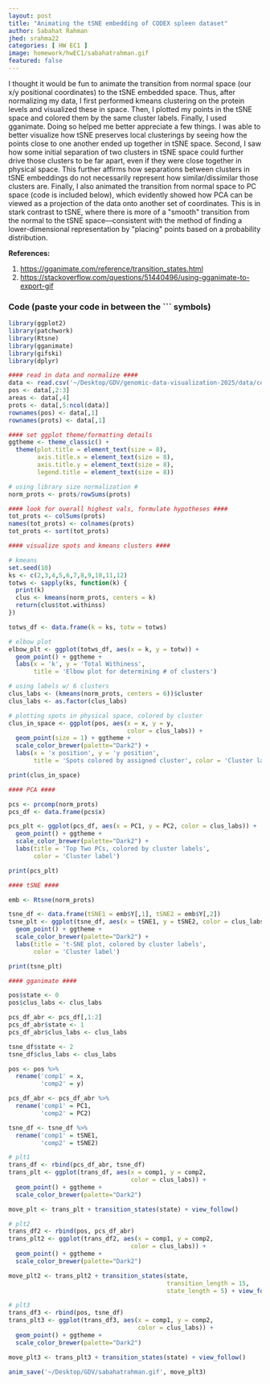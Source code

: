 ```yaml
---
layout: post
title: "Animating the tSNE embedding of CODEX spleen dataset"
author: Sabahat Rahman
jhed: srahma22
categories: [ HW EC1 ]
image: homework/hwEC1/sabahatrahman.gif
featured: false
---
```


I thought it would be fun to animate the transition from normal space (our x/y positional coordinates) to the tSNE embedded space. Thus, after normalizing my data, I first performed kmeans clustering on the protein levels and visualized these in space. Then, I plotted my points in the tSNE space and colored them by the same cluster labels. Finally, I used gganimate. Doing so helped me better appreciate a few things. I was able to better visualize how tSNE preserves local clusterings by seeing how the points close to one another ended up together in tSNE space. Second, I saw how some initial separation of two clusters in tSNE space could further drive those clusters to be far apart, even if they were close together in physical space. This further affirms how separations between clusters in tSNE embeddings do not necessarily represent how similar/dissimilar those clusters are. Finally, I also animated the transition from normal space to PC space (code is included below), which evidently showed how PCA can be viewed as a projection of the data onto another set of coordinates. This is in stark contrast to tSNE, where there is more of a "smooth" transition from the normal to the tSNE space—consistent with the method of finding a lower-dimensional representation by "placing" points based on a probability distribution.

**References:**
1. https://gganimate.com/reference/transition_states.html
2. https://stackoverflow.com/questions/51440496/using-gganimate-to-export-gif 

### Code (paste your code in between the ``` symbols)

```r
library(ggplot2)
library(patchwork)
library(Rtsne)
library(gganimate)
library(gifski)
library(dplyr)

#### read in data and normalize ####
data <- read.csv('~/Desktop/GDV/genomic-data-visualization-2025/data/codex_spleen_3.csv.gz')
pos <- data[,2:3]
areas <- data[,4]
prots <- data[,5:ncol(data)]
rownames(pos) <- data[,1]
rownames(prots) <- data[,1]

#### set ggplot theme/formatting details
ggtheme <- theme_classic() +
  theme(plot.title = element_text(size = 8), 
        axis.title.x = element_text(size = 8), 
        axis.title.y = element_text(size = 8), 
        legend.title = element_text(size = 8))

# using library size normalization #
norm_prots <- prots/rowSums(prots)

#### look for overall highest vals, formulate hypotheses ####
tot_prots <- colSums(prots)
names(tot_prots) <- colnames(prots)
tot_prots <- sort(tot_prots)

#### visualize spots and kmeans clusters ####

# kmeans
set.seed(10)
ks <- c(2,3,4,5,6,7,8,9,10,11,12)
totws <- sapply(ks, function(k) {
  print(k)
  clus <- kmeans(norm_prots, centers = k)
  return(clus$tot.withinss)
})

totws_df <- data.frame(k = ks, totw = totws)

# elbow plot
elbow_plt <- ggplot(totws_df, aes(x = k, y = totw)) + 
  geom_point() + ggtheme +
  labs(x = 'k', y = 'Total Withiness', 
       title = 'Elbow plot for determining # of clusters')

# using labels w/ 6 clusters 
clus_labs <- (kmeans(norm_prots, centers = 6))$cluster
clus_labs <- as.factor(clus_labs)

# plotting spots in physical space, colored by cluster
clus_in_space <- ggplot(pos, aes(x = x, y = y, 
                                 color = clus_labs)) + 
  geom_point(size = 1) + ggtheme +
  scale_color_brewer(palette="Dark2") + 
  labs(x = 'x position', y = 'y position', 
       title = 'Spots colored by assigned cluster', color = 'Cluster label') 

print(clus_in_space)

#### PCA ####

pcs <- prcomp(norm_prots)
pcs_df <- data.frame(pcs$x) 

pcs_plt <- ggplot(pcs_df, aes(x = PC1, y = PC2, color = clus_labs)) + 
  geom_point() + ggtheme +
  scale_color_brewer(palette="Dark2") +
  labs(title = 'Top Two PCs, colored by cluster labels', 
       color = 'Cluster label')

print(pcs_plt)

#### tSNE ####

emb <- Rtsne(norm_prots)

tsne_df <- data.frame(tSNE1 = emb$Y[,1], tSNE2 = emb$Y[,2])
tsne_plt <- ggplot(tsne_df, aes(x = tSNE1, y = tSNE2, color = clus_labs)) + 
  geom_point() + ggtheme + 
  scale_color_brewer(palette="Dark2") +
  labs(title = 't-SNE plot, colored by cluster labels', 
       color = 'Cluster label')

print(tsne_plt)

#### gganimate ####

pos$state <- 0
pos$clus_labs <- clus_labs

pcs_df_abr <- pcs_df[,1:2]
pcs_df_abr$state <- 1
pcs_df_abr$clus_labs <- clus_labs

tsne_df$state <- 2
tsne_df$clus_labs <- clus_labs

pos <- pos %>% 
  rename('comp1' = x,
         'comp2' = y)

pcs_df_abr <- pcs_df_abr %>% 
  rename('comp1' = PC1,
         'comp2' = PC2)

tsne_df <- tsne_df %>% 
  rename('comp1' = tSNE1,
         'comp2' = tSNE2)

# plt1
trans_df <- rbind(pcs_df_abr, tsne_df)
trans_plt <- ggplot(trans_df, aes(x = comp1, y = comp2, 
                                  color = clus_labs)) + 
  geom_point() + ggtheme +
  scale_color_brewer(palette="Dark2")

move_plt <- trans_plt + transition_states(state) + view_follow()

# plt2
trans_df2 <- rbind(pos, pcs_df_abr)
trans_plt2 <- ggplot(trans_df2, aes(x = comp1, y = comp2, 
                                  color = clus_labs)) + 
  geom_point() + ggtheme +
  scale_color_brewer(palette="Dark2")

move_plt2 <- trans_plt2 + transition_states(state, 
                                            transition_length = 15,
                                            state_length = 5) + view_follow()

# plt3
trans_df3 <- rbind(pos, tsne_df)
trans_plt3 <- ggplot(trans_df3, aes(x = comp1, y = comp2, 
                                    color = clus_labs)) + 
  geom_point() + ggtheme +
  scale_color_brewer(palette="Dark2")

move_plt3 <- trans_plt3 + transition_states(state) + view_follow()

anim_save('~/Desktop/GDV/sabahatrahman.gif', move_plt3)

```


